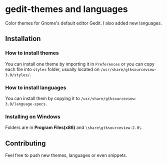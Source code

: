 # gedit-themes and languages
Color themes for Gnome's default editor Gedit. I also added new languages.

## Installation
### How to install themes
You can install one theme by importing it in `Preferences` or you can copy each file into `styles` folder, usually located on `/usr/share/gtksourceview-3.0/styles/`.

### How to install languages
You can install them by copying it to `/usr/share/gtksourceview-3.0/language-specs`.

### Installing on Windows
Folders are in **Program Files(x86)** and `\share\gtksourceview-2.0\`.

## Contributing
Feel free to push new themes, languages or even snippets.
